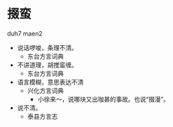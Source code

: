 # 掇蛮
duh7 maen2
+ 说话啰唆，条理不清。
  * 东台方言词典
+ 不讲道理，胡搅蛮缠。
  * 东台方言词典
+ 语言模糊，意思表达不清
  * 兴化方言词典
    - 小徐来～，说哪块又出咖甚的事故。也说“掇漫”。
+ 说不清。
  * 泰县方言志
